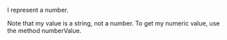 I represent a number.

Note that my value is a string, not a number.  To get my numeric value, use the method numberValue.